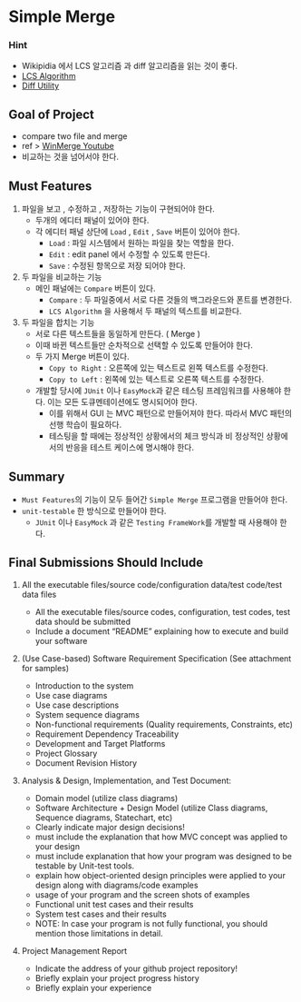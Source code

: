 # Simple Merge

### Hint
- Wikipidia 에서 LCS 알고리즘 과 diff 알고리즘을 읽는 것이 좋다.
- [LCS Algorithm](http://en.wikipedia.org/wiki/Longest_common_subsequence_problem)
- [Diff Utility](http://en.wikipedia.org/wiki/Diff)

## Goal of Project
- compare two file and merge
- ref > [WinMerge Youtube](https://www.youtube.com/watch?v=pU5lW0fBc-o)
- 비교하는 것을 넘어서야 한다. 

## Must Features
1. 파일을 보고 , 수정하고 , 저장하는 기능이 구현되어야 한다.
    - 두개의 에디터 패널이 있어야 한다.
    - 각 에디터 패널 상단에 `Load` , `Edit` , `Save` 버튼이 있어야 한다.
        - `Load` : 파일 시스템에서 원하는 파일을 찾는 역할을 한다.
        - `Edit` : edit panel 에서 수정할 수 있도록 만든다.
        - `Save` : 수정된 항목으로 저장 되어야 한다.
1. 두 파일을 비교하는 기능
    - 메인 패널에는 `Compare` 버튼이 있다.
        - `Compare` : 두 파일중에서 서로 다른 것들의 백그라운드와 폰트를 변경한다.
        - `LCS Algorithm` 을 사용해서 두 패널의 텍스트를 비교한다.
1. 두 파일을 합치는 기능
    - 서로 다른 텍스트들을 동일하게 만든다. ( Merge )
    - 이때 바뀐 텍스트들만 순차적으로 선택할 수 있도록 만들어야 한다. 
    - 두 가지 Merge 버튼이 있다.
        - `Copy to Right` : 오른쪽에 있는 텍스트로 왼쪽 텍스트를 수정한다.
        - `Copy to Left` : 왼쪽에 있는 텍스트로 오른쪽 텍스트를 수정한다.
    - 개발할 당시에 `JUnit` 이나 `EasyMock`과 같은 테스팅 프레임워크를 사용해야 한다. 이는 모든 도큐멘테이션에도 명시되어야 한다.
        - 이를 위해서 GUI 는 MVC 패턴으로 만들어져야 한다. 따라서 MVC 패턴의 선행 학습이 필요하다.
        - 테스팅을 할 때에는 정상적인 상황에서의 체크 방식과 비 정상적인 상황에서의 반응을 테스트 케이스에 명시해야 한다.

## Summary
- `Must Features`의 기능이 모두 들어간 `Simple Merge` 프로그램을 만들어야 한다.
- `unit-testable` 한 방식으로 만들어야 한다.
    - `JUnit` 이나 `EasyMock` 과 같은 `Testing FrameWork`를 개발할 때 사용해야 한다.

## Final Submissions Should Include

1. All the executable files/source code/configuration data/test code/test data files
    -	All the executable files/source codes, configuration, test codes, test data should be submitted
    - Include a document “README” explaining how to execute and build your software

1. (Use Case-based) Software Requirement Specification (See attachment for samples)
    - Introduction to the system 
    - Use case diagrams
    - Use case descriptions
    - System sequence diagrams
    - Non-functional requirements (Quality requirements, Constraints, etc)
    - Requirement Dependency Traceability 
    - Development and Target Platforms
    - Project Glossary
    - Document Revision History

1. Analysis & Design, Implementation, and Test Document:
    - Domain model (utilize class diagrams)
    - Software Architecture + Design Model (utilize Class diagrams, Sequence diagrams, Statechart, etc)
    - Clearly indicate major design decisions!
    - must include the explanation that how MVC concept was applied to your design
    - must include explanation that how your program was designed to be testable by Unit-test tools.
    - explain how object-oriented design principles were applied to your design along with diagrams/code examples
    - usage of your program and the screen shots of examples 
    - Functional unit test cases and their results
    - System test cases and their results
    - NOTE: In case your program is not fully functional, you should mention those limitations in detail.

  
1. Project Management Report
    - Indicate the address of your github project repository!
    - Briefly explain your project progress history
    - Briefly explain your experience




